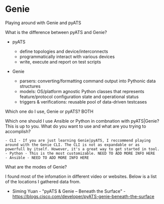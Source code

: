 # Genie
Playing around with Genie and pyATS

What is the difference between pyATS and Genie? 
- pyATS
    - define topologies and device/interconnects
    - programmatically interact with various devices
    - write, execute and report on test scripts

- Genie
    - parsers: converting/formatting command output into Pythonic data structures
    - models: OS/platform agnostic Python classes that represents feature/protocol configuration state and operational status
    - triggers & verifications: reusable pool of data-driven testcases

Which one do I use, Genie or pyATS?
BOTH

Which one should I use Ansible or Python in combnation with pyATS|Genie?
This is up to you. What do you want to use and what are you trying to accomplish?

    - CLI - If you are just learning Genie|pyATS, I reccommend playing around with the Genie CLI. The CLI is not as expandable or as powerfull by itself. However, it's a great way to get started in tool.
    - Python - This is the most customizable. NEED TO ADD MORE INFO HERE
    - Ansible - NEED TO ADD MORE INFO HERE

What are the modes of Genie?



I found most of the infomation in different video or websites. Below is a list of the locations I gathered data from.
- Siming Yuan - "pyATS & Genie – Beneath the Surface" - https://blogs.cisco.com/developer/pyATS-genie-beneath-the-surface
